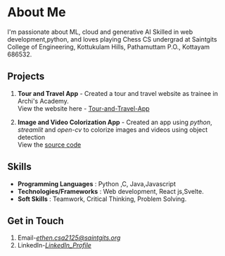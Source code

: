 # About Me 
I'm passionate about ML, cloud and generative AI
Skilled in web development,python, and loves playing Chess
CS undergrad at Saintgits College of Engineering, Kottukulam Hills, Pathamuttam P.O., Kottayam 686532.

## Projects
1. **Tour and Travel App** - Created a tour and travel website as trainee in Archi's Academy. </br>
View the website here - [Tour-and-Travel-App](https://frontend-intermediate-path-sep23.archisacademy.com/)

2. **Image and Video Colorization App** - Created  an app using *python*, *streamlit* and *open-cv* to colorize images and videos using object detection </br>
View the [source code]()

## Skills
- **Programming Languages** : Python ,C, Java,Javascript
- **Technologies/Frameworks** : Web development, React js,Svelte.
- **Soft Skills** : Teamwork, Critical Thinking, Problem Solving.

## Get in Touch
1. Email-*[ethen.csa2125@saintgits.org](mailto:ethen.csa2125@saintgits.org)*
2. LinkedIn-*[LinkedIn_Profile](https://www.linkedin.com/in/ethenbiju/)*
